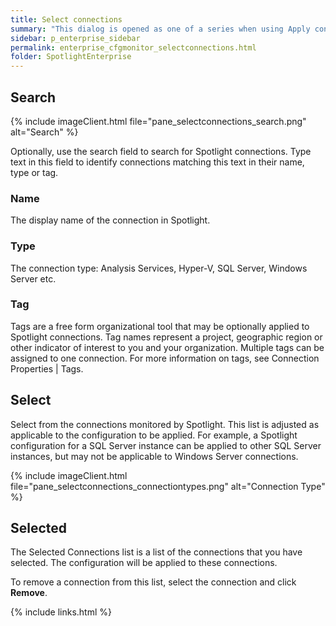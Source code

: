 ```yaml
---
title: Select connections
summary: "This dialog is opened as one of a series when using Apply configuration to… to apply a configuration to selected connections."
sidebar: p_enterprise_sidebar
permalink: enterprise_cfgmonitor_selectconnections.html
folder: SpotlightEnterprise
---
```


## Search

{% include imageClient.html file="pane_selectconnections_search.png" alt="Search" %}

Optionally, use the search field to search for Spotlight connections. Type text in this field to identify connections matching this text in their name, type or tag.

### Name

The display name of the connection in Spotlight.

### Type

The connection type: Analysis Services, Hyper-V, SQL Server, Windows Server etc.

### Tag

Tags are a free form organizational tool that may be optionally applied to Spotlight connections. Tag names represent a project, geographic region or other indicator of interest to you and your organization. Multiple tags can be assigned to one connection. For more information on tags, see Connection Properties \| Tags.

## Select

Select from the connections monitored by Spotlight. This list is adjusted as applicable to the configuration to be applied. For example, a Spotlight configuration for a SQL Server instance can be applied to other SQL Server instances, but may not be applicable to Windows Server connections.

{% include imageClient.html file="pane_selectconnections_connectiontypes.png" alt="Connection Type" %}

## Selected

The Selected Connections list is a list of the connections that you have selected. The configuration will be applied to these connections.

To remove a connection from this list, select the connection and click **Remove**.


{% include links.html %}
